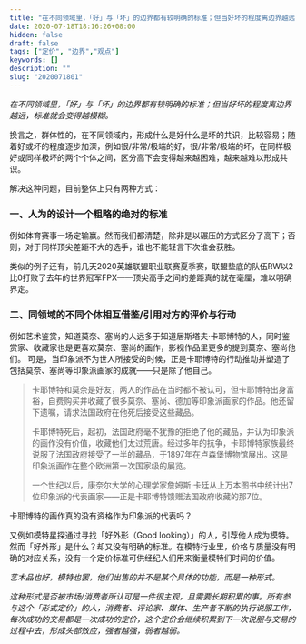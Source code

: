 ```yaml
---
title: "在不同领域里，「好」与「坏」的边界都有较明确的标准；但当好坏的程度离边界越远，标准就会变得越模糊。"
date: 2020-07-18T18:16:26+08:00
hidden: false
draft: false
tags: ["定价", "边界","观点"]
keywords: []
description: ""
slug: "2020071801"
---
```


*在不同领域里，「好」与「坏」的边界都有较明确的标准；但当好坏的程度离边界越远，标准就会变得越模糊。*

换言之，群体性的，在不同领域内，形成什么是好什么是坏的共识，比较容易；随着好或坏的程度逐步加深，例如很/非常/极端的好，很/非常/极端的坏，在同样极好或同样极坏的两个个体之间，区分高下会变得越来越困难，越来越难以形成共识。

<!--more-->

解决这种问题，目前整体上只有两种方式：

### 一、人为的设计一个粗略的绝对的标准
例如体育赛事一场定输赢。然而我们都清楚，除非是以碾压的方式区分了高下；否则，对于同样顶尖差距不大的选手，谁也不能轻言下次谁会获胜。

类似的例子还有，前几天2020英雄联盟职业联赛夏季赛，联盟垫底的队伍RW以2比0打败了去年的世界冠军FPX——顶尖高手之间的差距真的就在毫厘，难以明确界定。

### 二、同领域的不同个体相互借鉴/引用对方的评价与行动
例如艺术鉴赏，知道莫奈、塞尚的人远多于知道居斯塔夫·卡耶博特的人，同时鉴赏家、收藏家也是更喜欢莫奈、塞尚的画作，影视作品里更多的提到莫奈、塞尚他们。 可是，当印象派不为世人所接受的时候，正是卡耶博特的行动推动并塑造了包括莫奈、塞尚等印象派画家的成就——只是除了他自己。

> 卡耶博特和莫奈是好友，两人的作品在当时都不被认可，但卡耶博特出身富裕，自费购买并收藏了很多莫奈、塞尚、德加等印象派画家的作品。他还留下遗嘱，请求法国政府在他死后接受这些藏品。
>
> 卡耶博特死后，起初，法国政府毫不犹豫的拒绝了他的藏品，并认为印象派的画作没有价值，收藏他们太过荒唐。经过多年的抗争，卡耶博特家族最终说服了法国政府接受了一半的藏品，于1897年在卢森堡博物馆展出。这是印象派画作在整个欧洲第一次国家级的展览。
>
> 一个世纪以后，康奈尔大学的心理学家詹姆斯·卡廷从上万本图书中统计出7位印象派的代表画家——正是卡耶博特馈赠法国政府收藏的那7位。

卡耶博特的画作真的没有资格作为印象派的代表吗？

又例如模特星探通过寻找「好外形（Good looking）」的人，引荐他人成为模特。然而「好外形」是什么？却又没有明确的标准。在模特行业里，价格与质量没有明确的对应关系，没有一个定价标准可供经纪人们用来衡量模特们时间的价值。

*艺术品也好，模特也罢，他们出售的并不是某个具体的功能，而是一种形式。*

*这种形式是否被市场/消费者所认可是一件很主观，且需要长期积累的事。所有参与这个「形式定价」的人，消费者、评论家、媒体、生产者不断的执行说服工作，每次成功的交易都是一次成功的定价，这个定价会继续积累到下一次说服与交易的过程中去，形成头部效应，强者越强，弱者越弱。*